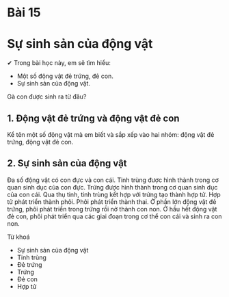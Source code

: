 # Bài 15
# Sự sinh sản của động vật

✔ Trong bài học này, em sẽ tìm hiểu:
- Một số động vật đẻ trứng, đẻ con.
- Sự sinh sản của động vật.

Gà con được sinh ra từ đâu?

## 1. Động vật đẻ trứng và động vật đẻ con

Kể tên một số động vật mà em biết và sắp xếp vào hai nhóm: động vật đẻ trứng, động vật đẻ con.
## 2. Sự sinh sản của động vật

Đa số động vật có con đực và con cái. Tinh trùng được hình thành trong cơ quan sinh dục của con đực. Trứng được hình thành trong cơ quan sinh dục của con cái. Qua thụ tinh, tinh trùng kết hợp với trứng tạo thành hợp tử. Hợp tử phát triển thành phôi. Phôi phát triển thành thai. Ở phần lớn động vật đẻ trứng, phôi phát triển trong trứng rồi nở thành con non. Ở hầu hết động vật đẻ con, phôi phát triển qua các giai đoạn trong cơ thể con cái và sinh ra con non.

Từ khoá
- Sự sinh sản của động vật
- Tinh trùng
- Đẻ trứng
- Trứng
- Đẻ con
- Hợp tử
